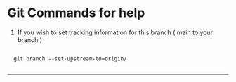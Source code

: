 # Git Commands for help

1. If you wish to set tracking information for this branch ( main to your branch )
<code> 
  git branch --set-upstream-to=origin/<main branch> <your branch> 
</code>
<hr>
